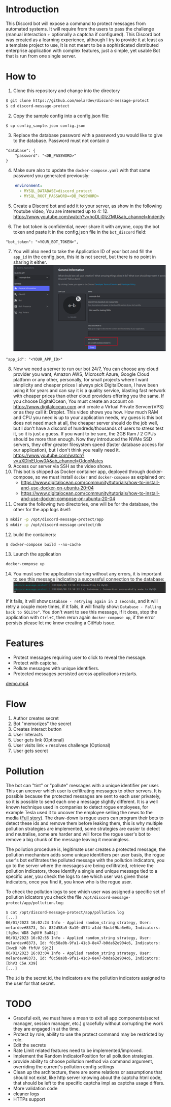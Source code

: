 # Introduction

This Discord bot will expose a command to protect messages from automated systems. It will require from the users
to pass the challenge (manual interaction + optionally a captcha if configured).
This Discord bot was created as a learning experience, although I try to provide it at least as a template project to
use,
It is not meant to be a sophisticated distributed enterprise application with complex features,
just a simple, yet usable Bot that is run from one single server.

# How to

1. Clone this repository and change into the directory

```bash
$ git clone https://github.com/melardev/discord-message-protect
$ cd discord-message-protect
```

2. Copy the sample config into a config.json file:

```
$ cp config_sample.json config.json
```

3. Replace the database password with a password you would like to give to the database. Password must not contain `@`

```
"database": {
    "password": "<DB_PASSWORD>"
}
```

4. Make sure also to update the `docker-compose.yaml` with that same password you generated previously:

```yaml
    environment:
      - MYSQL_DATABASE=discord_protect
      - MYSQL_ROOT_PASSWORD=<DB_PASSWORD>
```

5. Create a Discord bot and add it to your server, as show in the following Youtube video, You are interested up to 4:
    12.
   https://www.youtube.com/watch?v=hoDLj0IzZMU&ab_channel=Indently

6. The bot token is confidential, never share it with anyone,
   copy the bot token and paste it in the config.json file in the `bot_discord` field:

```
"bot_token": "<YOUR_BOT_TOKEN>",
```

7. You will also need to take the Application ID of your bot and fill the `app_id` in the config.json, this id
   is not secret, but there is no point in sharing it either.
   ![discord_app_id.png](excluded%2Fimages%2Fdiscord_app_id.png)

```
"app_id": "<YOUR_APP_ID>"
```

8. Now we need a server to run our bot 24/7, You can choose any cloud provider you want, Amazon AWS, Microsoft Azure,
   Google Cloud platform or any other, personally, for small projects where I want simplicity and cheaper prices
   I always pick DigitalOcean, I have been using it for years and can say it is a quality service, blasting fast network
   with cheaper prices than other cloud providers offering you the same. If you choose DigitalOcean,
   You must create an account on https://www.digitalocean.com and create a Virtual Private Servcer(VPS) or as they call
   it: Droplet.
   This video shows you how. How much RAM and CPU you need is up to your application needs, my guess is this bot
   does not need much at all, the cheaper server should do the job well, but I don't have a discord of
   hundreds/thousands of users
   to stress test it, so it is just a guess.
   If you want to be sure, the 2GB Ram / 2 CPUs should be more than enough. Now they introduced the NVMe SSD servers,
   they offer
   greater filesystem speed (faster database access for our application), but I don't think you really need it.
   https://www.youtube.com/watch?v=uXDlnEUow0A&ab_channel=OdooMates
9. Access our server via SSH as the video shows.
10. This bot is shipped as Docker container app, deployed through docker-compose, so we must install `docker` and `docker-compose` as
    explained
    on:
    - https://www.digitalocean.com/community/tutorials/how-to-install-and-use-docker-on-ubuntu-20-04
    - https://www.digitalocean.com/community/tutorials/how-to-install-and-use-docker-compose-on-ubuntu-20-04
11. Create the following two directories, one will be for the database, the other for the app logs itself:

```bash
$ mkdir -p /opt/discord-message-protect/app
$ mkdir -p /opt/discord-message-protect/db
```

12. build the containers:

```
$ docker-compose build --no-cache
```

13. Launch the application

```bash
docker-compose up
```

14. You must see the application starting without any errors, it is important to see this message indicating a
    successful
    connection to the database:
    ![db_success.png](excluded%2Fimages%2Fdb_success.png)

If it fails, it will show `Database - retrying again in 3 seconds`, and it will retry a
couple more times,
if it fails, it will finally show: `Database - Falling back to SQLite"`. You don't want to see this message, if it
does, stop
the application with `Ctrl+C`, then rerun again `docker-compose up`, if the error persists please let me know creating
a GitHub issue.

# Features

- Protect messages requiring user to click to reveal the message.
- Protect with captcha.
- Pollute messages with unique identifiers.
- Protected messages persisted across applications restarts.

[demo.mp4](excluded%2Fimages%2Fdemo.mp4)
# Flow

1. Author creates secret
2. Bot "memorizes" the secret
3. Creates interact button
4. User Interacts
5. User gets link (Optional)
6. User visits link + resolves challenge (Optional)
7. User gets secret

# Pollution

The bot can "tint" or "pollute" messages with a unique identifier per user.
This can uncover which user is exfiltrating messages to other servers.
It is possible because the protected messages are sent to each user privately, so it is possible
to send each one a message slightly different. It is a well known technique used in companies to
detect rogue employees, for example Tesla used it to uncover the employee selling the news to the
media ([Full story](https://www.ndtv.com/world-news/elon-musk-explains-how-tesla-caught-employee-leaking-data-3433802)).
The draw-down is rogue users can program their bots to detect these ids and remove them before leaking them, this is
why multiple pollution strategies are implemented, some strategies are easier to detect and neutralise, some are harder
and will force the rogue user's bot to remove a big chunk of the message leaving it meaningless.

The pollution procedure is, legitimate user creates a protected message, the pollution mechanism adds some unique
identifiers per user basis,
the rogue user's bot exfiltrates the polluted message with the pollution indicators, you go to the server where the
messages are
being exfiltrated,
retrieve the pollution indicators, those identify a single and unique message tied to a specific user, you check the
logs
to see which user was given those indicators, once you find it, you know who is the rogue user.

To check the pollution logs to see which user was assigned a specific set of pollution idicators you check the
file `/opt/discord-message-protect/app/pollution.log`:

```
$ cat /opt/discord-message-protect/app/pollution.log
[...]
06/01/2023 16:02:24 Info - Applied random_string strategy, User: melardev#8373, Id: 832d58a5-8a10-4574-a1dd-5bcbf9ba6e6b, Indicators: [fgDsc WD8 2qNfH 5a84j]
06/01/2023 16:02:55 Info - Applied random_string strategy, User: melardev#8373, Id: f0c58a0b-9fa1-41c8-8e47-b0da62e904c6, Indicators: [kwzD h9h fhfUV S9jZ]
06/01/2023 16:03:04 Info - Applied random_string strategy, User: melardev#8373, Id: f0c58a0b-9fa1-41c8-8e47-b0da62e904c6, Indicators: [bhV3 C5A X39]
[...]
```

The `Id` is the secret id, the indicators are the pollution indicators assigned to the user for that secret.

# TODO

- Graceful exit, we must have a mean to exit all app components(secret manager, session manager, etc.) gracefully
  without
  corrupting the work they are engaged in at the time.
- Protect by role, ability to use the protect command may be restricted by role.
- Edit the secrets
- Rate Limit related features need to be implemented/improved.
- Implement the Random IndicatorPosition for all pollution strategies.
- provide ability to choose pollution method via command argument, overriding the current's pollution config settings
- Clean up the architecture, there are some relations or assumptions that should not exist, like http server knowing
  about the captcha html code, that should be left to the specific captcha impl as captcha usage differs.
- More validation code
- cleaner logs
- HTTPs support